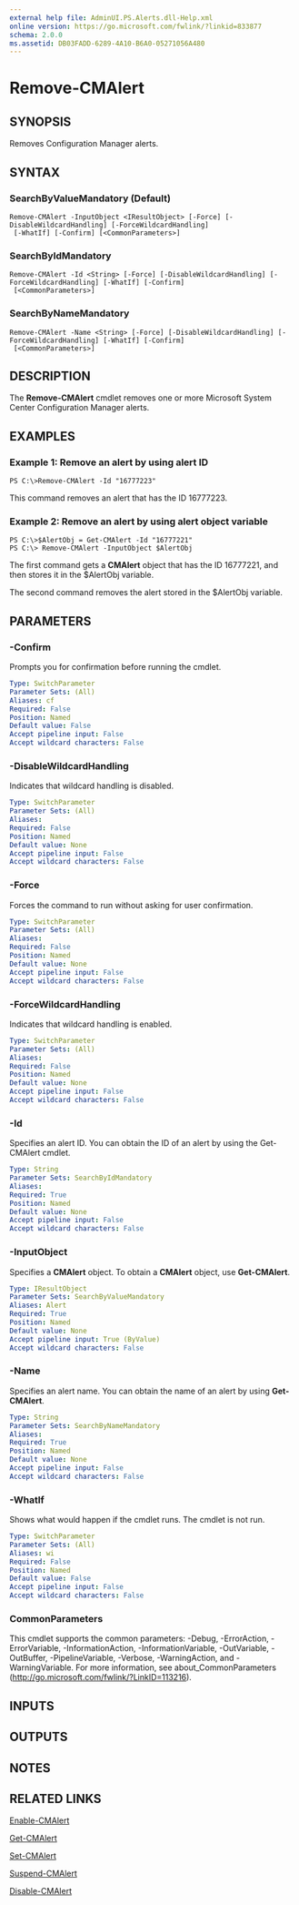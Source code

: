 ```yaml
---
external help file: AdminUI.PS.Alerts.dll-Help.xml
online version: https://go.microsoft.com/fwlink/?linkid=833877
schema: 2.0.0
ms.assetid: DB03FADD-6289-4A10-B6A0-05271056A480
---
```


# Remove-CMAlert

## SYNOPSIS
Removes Configuration Manager alerts.

## SYNTAX

### SearchByValueMandatory (Default)
```
Remove-CMAlert -InputObject <IResultObject> [-Force] [-DisableWildcardHandling] [-ForceWildcardHandling]
 [-WhatIf] [-Confirm] [<CommonParameters>]
```

### SearchByIdMandatory
```
Remove-CMAlert -Id <String> [-Force] [-DisableWildcardHandling] [-ForceWildcardHandling] [-WhatIf] [-Confirm]
 [<CommonParameters>]
```

### SearchByNameMandatory
```
Remove-CMAlert -Name <String> [-Force] [-DisableWildcardHandling] [-ForceWildcardHandling] [-WhatIf] [-Confirm]
 [<CommonParameters>]
```

## DESCRIPTION
The **Remove-CMAlert** cmdlet removes one or more Microsoft System Center Configuration Manager alerts.

## EXAMPLES

### Example 1: Remove an alert by using alert ID
```
PS C:\>Remove-CMAlert -Id "16777223"
```

This command removes an alert that has the ID 16777223.

### Example 2: Remove an alert by using alert object variable
```
PS C:\>$AlertObj = Get-CMAlert -Id "16777221"
PS C:\> Remove-CMAlert -InputObject $AlertObj
```

The first command gets a **CMAlert** object that has the ID 16777221, and then stores it in the $AlertObj variable.

The second command removes the alert stored in the $AlertObj variable.

## PARAMETERS

### -Confirm
Prompts you for confirmation before running the cmdlet.

```yaml
Type: SwitchParameter
Parameter Sets: (All)
Aliases: cf
Required: False
Position: Named
Default value: False
Accept pipeline input: False
Accept wildcard characters: False
```

### -DisableWildcardHandling
Indicates that wildcard handling is disabled.

```yaml
Type: SwitchParameter
Parameter Sets: (All)
Aliases: 
Required: False
Position: Named
Default value: None
Accept pipeline input: False
Accept wildcard characters: False
```

### -Force
Forces the command to run without asking for user confirmation.

```yaml
Type: SwitchParameter
Parameter Sets: (All)
Aliases: 
Required: False
Position: Named
Default value: None
Accept pipeline input: False
Accept wildcard characters: False
```

### -ForceWildcardHandling
Indicates that wildcard handling is enabled.

```yaml
Type: SwitchParameter
Parameter Sets: (All)
Aliases: 
Required: False
Position: Named
Default value: None
Accept pipeline input: False
Accept wildcard characters: False
```

### -Id
Specifies an alert ID.
You can obtain the ID of an alert by using the Get-CMAlert cmdlet.

```yaml
Type: String
Parameter Sets: SearchByIdMandatory
Aliases: 
Required: True
Position: Named
Default value: None
Accept pipeline input: False
Accept wildcard characters: False
```

### -InputObject
Specifies a **CMAlert** object.
To obtain a **CMAlert** object, use **Get-CMAlert**.

```yaml
Type: IResultObject
Parameter Sets: SearchByValueMandatory
Aliases: Alert
Required: True
Position: Named
Default value: None
Accept pipeline input: True (ByValue)
Accept wildcard characters: False
```

### -Name
Specifies an alert name.
You can obtain the name of an alert by using **Get-CMAlert**.

```yaml
Type: String
Parameter Sets: SearchByNameMandatory
Aliases: 
Required: True
Position: Named
Default value: None
Accept pipeline input: False
Accept wildcard characters: False
```

### -WhatIf
Shows what would happen if the cmdlet runs.
The cmdlet is not run.

```yaml
Type: SwitchParameter
Parameter Sets: (All)
Aliases: wi
Required: False
Position: Named
Default value: False
Accept pipeline input: False
Accept wildcard characters: False
```

### CommonParameters
This cmdlet supports the common parameters: -Debug, -ErrorAction, -ErrorVariable, -InformationAction, -InformationVariable, -OutVariable, -OutBuffer, -PipelineVariable, -Verbose, -WarningAction, and -WarningVariable. For more information, see about_CommonParameters (http://go.microsoft.com/fwlink/?LinkID=113216).

## INPUTS

## OUTPUTS

## NOTES

## RELATED LINKS

[Enable-CMAlert](./Enable-CMAlert.md)

[Get-CMAlert](./Get-CMAlert.md)

[Set-CMAlert](./Set-CMAlert.md)

[Suspend-CMAlert](./Suspend-CMAlert.md)

[Disable-CMAlert](./Disable-CMAlert.md)


